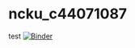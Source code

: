 # ncku_c44071087
test
[![Binder](https://mybinder.org/badge_logo.svg)](https://mybinder.org/v2/gh/ottalie7/ncku_c44071087/HEAD)
